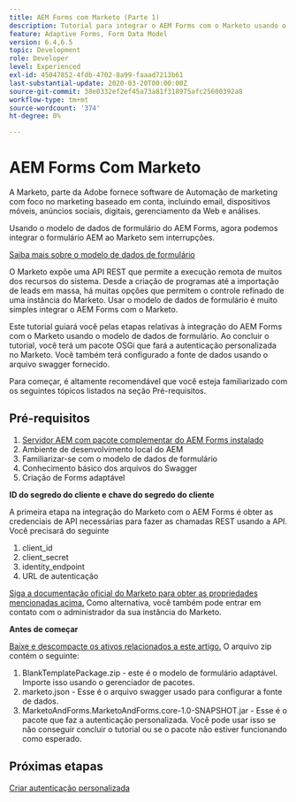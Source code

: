 ```yaml
---
title: AEM Forms com Marketo (Parte 1)
description: Tutorial para integrar o AEM Forms com o Marketo usando o Modelo de dados do formulário do AEM Forms.
feature: Adaptive Forms, Form Data Model
version: 6.4,6.5
topic: Development
role: Developer
level: Experienced
exl-id: 45047852-4fdb-4702-8a99-faaad7213b61
last-substantial-update: 2020-03-20T00:00:00Z
source-git-commit: 38e0332ef2ef45a73a81f318975afc25600392a8
workflow-type: tm+mt
source-wordcount: '374'
ht-degree: 0%

---
```


# AEM Forms Com Marketo

A Marketo, parte da Adobe fornece software de Automação de marketing com foco no marketing baseado em conta, incluindo email, dispositivos móveis, anúncios sociais, digitais, gerenciamento da Web e análises.

Usando o modelo de dados de formulário do AEM Forms, agora podemos integrar o formulário AEM ao Marketo sem interrupções.

[Saiba mais sobre o modelo de dados de formulário](https://helpx.adobe.com/experience-manager/6-5/forms/using/data-integration.html)

O Marketo expõe uma API REST que permite a execução remota de muitos dos recursos do sistema. Desde a criação de programas até a importação de leads em massa, há muitas opções que permitem o controle refinado de uma instância do Marketo. Usar o modelo de dados de formulário é muito simples integrar o AEM Forms com o Marketo.

Este tutorial guiará você pelas etapas relativas à integração do AEM Forms com o Marketo usando o modelo de dados de formulário. Ao concluir o tutorial, você terá um pacote OSGi que fará a autenticação personalizada no Marketo. Você também terá configurado a fonte de dados usando o arquivo swagger fornecido.

Para começar, é altamente recomendável que você esteja familiarizado com os seguintes tópicos listados na seção Pré-requisitos.

## Pré-requisitos

1. [Servidor AEM com pacote complementar do AEM Forms instalado](/help/forms/adaptive-forms/installing-aem-form-on-windows-tutorial-use.md)
1. Ambiente de desenvolvimento local do AEM
1. Familiarizar-se com o modelo de dados de formulário
1. Conhecimento básico dos arquivos do Swagger
1. Criação de Forms adaptável

**ID do segredo do cliente e chave do segredo do cliente**

A primeira etapa na integração do Marketo com o AEM Forms é obter as credenciais de API necessárias para fazer as chamadas REST usando a API. Você precisará do seguinte

1. client_id
1. client_secret
1. identity_endpoint
1. URL de autenticação

[Siga a documentação oficial do Marketo para obter as propriedades mencionadas acima.](https://developers.marketo.com/rest-api/) Como alternativa, você também pode entrar em contato com o administrador da sua instância do Marketo.

**Antes de começar**

[Baixe e descompacte os ativos relacionados a este artigo.](assets/aemformsandmarketo.zip) O arquivo zip contém o seguinte:

1. BlankTemplatePackage.zip - este é o modelo de formulário adaptável. Importe isso usando o gerenciador de pacotes.
1. marketo.json - Esse é o arquivo swagger usado para configurar a fonte de dados.
1. MarketoAndForms.MarketoAndForms.core-1.0-SNAPSHOT.jar - Esse é o pacote que faz a autenticação personalizada. Você pode usar isso se não conseguir concluir o tutorial ou se o pacote não estiver funcionando como esperado.

## Próximas etapas

[Criar autenticação personalizada](./part2.md)
